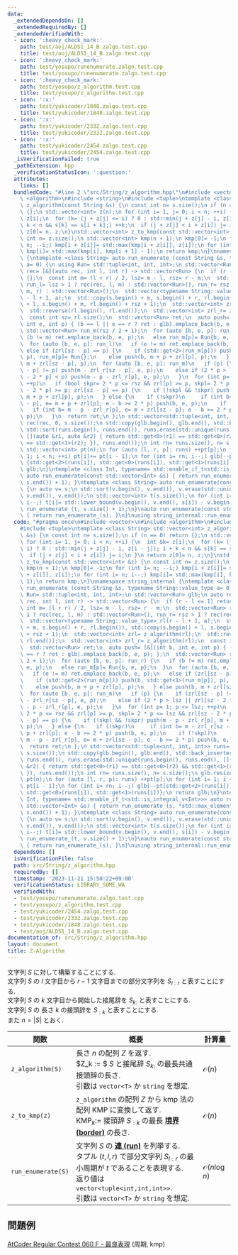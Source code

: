 ```yaml
---
data:
  _extendedDependsOn: []
  _extendedRequiredBy: []
  _extendedVerifiedWith:
  - icon: ':heavy_check_mark:'
    path: test/aoj/ALDS1_14_B.zalgo.test.cpp
    title: test/aoj/ALDS1_14_B.zalgo.test.cpp
  - icon: ':heavy_check_mark:'
    path: test/yosupo/runenumerate.zalgo.test.cpp
    title: test/yosupo/runenumerate.zalgo.test.cpp
  - icon: ':heavy_check_mark:'
    path: test/yosupo/z_algorithm.test.cpp
    title: test/yosupo/z_algorithm.test.cpp
  - icon: ':x:'
    path: test/yukicoder/1848.zalgo.test.cpp
    title: test/yukicoder/1848.zalgo.test.cpp
  - icon: ':x:'
    path: test/yukicoder/2332.zalgo.test.cpp
    title: test/yukicoder/2332.zalgo.test.cpp
  - icon: ':x:'
    path: test/yukicoder/2454.zalgo.test.cpp
    title: test/yukicoder/2454.zalgo.test.cpp
  _isVerificationFailed: true
  _pathExtension: hpp
  _verificationStatusIcon: ':question:'
  attributes:
    links: []
  bundledCode: "#line 2 \"src/String/z_algorithm.hpp\"\n#include <vector>\n#include\
    \ <algorithm>\n#include <string>\n#include <tuple>\ntemplate <class String> std::vector<int>\
    \ z_algorithm(const String &s) {\n const int n= s.size();\n if (n == 0) return\
    \ {};\n std::vector<int> z(n);\n for (int i= 1, j= 0; i < n; ++i) {\n  int &k=\
    \ z[i];\n  for (k= (j + z[j] <= i) ? 0 : std::min(j + z[j] - i, z[i - j]); i +\
    \ k < n && s[k] == s[i + k];) ++k;\n  if (j + z[j] < i + z[i]) j= i;\n }\n return\
    \ z[0]= n, z;\n}\nstd::vector<int> z_to_kmp(const std::vector<int> &z) {\n const\
    \ int n= z.size();\n std::vector<int> kmp(n + 1);\n kmp[0]= -1;\n for (int i=\
    \ n; --i;) kmp[i + z[i]]= std::max(kmp[i + z[i]], z[i]);\n for (int i= n; i--;)\
    \ kmp[i]= std::max(kmp[i], kmp[i + 1] - 1);\n return kmp;\n}\nnamespace string_internal\
    \ {\ntemplate <class String> auto run_enumerate_(const String &s, typename String::value_type\
    \ a= 0) {\n using Run= std::tuple<int, int, int>;\n std::vector<Run> glb;\n auto\
    \ rec= [&](auto rec, int l, int r) -> std::vector<Run> {\n  if (r - l <= 1) return\
    \ {};\n  const int m= (l + r) / 2, lsz= m - l, rsz= r - m;\n  std::vector<Run>\
    \ run_l= lsz > 1 ? rec(rec, l, m) : std::vector<Run>(), run_r= rsz > 1 ? rec(rec,\
    \ m, r) : std::vector<Run>();\n  std::vector<typename String::value_type> rl(r\
    \ - l + 1, a);\n  std::copy(s.begin() + m, s.begin() + r, rl.begin()), std::copy(s.begin()\
    \ + l, s.begin() + m, rl.begin() + rsz + 1);\n  std::vector<int> zrl= z_algorithm(rl);\n\
    \  std::reverse(rl.begin(), rl.end());\n  std::vector<int> zrl_r= z_algorithm(rl);\n\
    \  const int sz= rl.size();\n  std::vector<Run> ret;\n  auto push= [&](int b,\
    \ int e, int p) { (b == l || e == r ? ret : glb).emplace_back(b, e, p); };\n \
    \ std::vector<Run> run_m(rsz / 2 + 1);\n  for (auto [b, e, p]: run_r) {\n   if\
    \ (b != m) ret.emplace_back(b, e, p);\n   else run_m[p]= Run{b, e, p};\n  }\n\
    \  for (auto [b, e, p]: run_l)\n   if (e != m) ret.emplace_back(b, e, p);\n  \
    \ else if (zrl[sz - p] == p) {\n    if (std::get<2>(run_m[p])) push(b, std::get<1>(run_m[p]),\
    \ p), run_m[p]= Run{};\n    else push(b, m + p + zrl[p], p);\n   } else push(b,\
    \ m + zrl[sz - p], p);\n  for (auto [b, e, p]: run_m)\n   if (p) {\n    if (zrl[sz\
    \ - p] != p) push(m - zrl_r[sz - p], e, p);\n    else if (2 * p > lsz || zrl[sz\
    \ - 2 * p] < p) push(m - p - zrl_r[p], e, p);\n   }\n  for (int p= 1; p <= lsz;\
    \ ++p)\n   if (bool skpr= 2 * p <= rsz && zrl[p] >= p, skpl= 2 * p <= lsz && zrl[sz\
    \ - 2 * p] >= p; zrl[sz - p] == p) {\n    if (!skpl && !skpr) push(m - p - zrl_r[p],\
    \ m + p + zrl[p], p);\n   } else {\n    if (!skpr)\n     if (int b= m - zrl_r[sz\
    \ - p], e= m + p + zrl[p]; e - b >= 2 * p) push(b, e, p);\n    if (!skpl)\n  \
    \   if (int b= m - p - zrl_r[p], e= m + zrl[sz - p]; e - b >= 2 * p) push(b, e,\
    \ p);\n   }\n  return ret;\n };\n std::vector<std::tuple<int, int, int>> runs=\
    \ rec(rec, 0, s.size());\n std::copy(glb.begin(), glb.end(), std::back_inserter(runs)),\
    \ std::sort(runs.begin(), runs.end()), runs.erase(std::unique(runs.begin(), runs.end(),\
    \ [](auto &r1, auto &r2) { return std::get<0>(r1) == std::get<0>(r2) && std::get<1>(r1)\
    \ == std::get<1>(r2); }), runs.end());\n int rn= runs.size(), n= s.size();\n glb.resize(rn);\n\
    \ std::vector<int> pt(n);\n for (auto [l, r, p]: runs) ++pt[p];\n for (int i=\
    \ 1; i < n; ++i) pt[i]+= pt[i - 1];\n for (int i= rn; i--;) glb[--pt[std::get<2>(runs[i])]]=\
    \ {std::get<2>(runs[i]), std::get<0>(runs[i]), std::get<1>(runs[i])};\n return\
    \ glb;\n}\ntemplate <class Int, typename= std::enable_if_t<std::is_integral_v<Int>>>\
    \ auto run_enumerate(const std::vector<Int> &s) { return run_enumerate_(s, *std::max_element(s.begin(),\
    \ s.end()) + 1); }\ntemplate <class String> auto run_enumerate(const String &s)\
    \ {\n auto v= s;\n std::sort(v.begin(), v.end()), v.erase(std::unique(v.begin(),\
    \ v.end()), v.end());\n std::vector<int> t(s.size());\n for (int i= s.size();\
    \ i--;) t[i]= std::lower_bound(v.begin(), v.end(), s[i]) - v.begin();\n return\
    \ run_enumerate_(t, v.size() + 1);\n}\nauto run_enumerate(const std::string &s)\
    \ { return run_enumerate_(s); }\n}\nusing string_internal::run_enumerate;\n"
  code: "#pragma once\n#include <vector>\n#include <algorithm>\n#include <string>\n\
    #include <tuple>\ntemplate <class String> std::vector<int> z_algorithm(const String\
    \ &s) {\n const int n= s.size();\n if (n == 0) return {};\n std::vector<int> z(n);\n\
    \ for (int i= 1, j= 0; i < n; ++i) {\n  int &k= z[i];\n  for (k= (j + z[j] <=\
    \ i) ? 0 : std::min(j + z[j] - i, z[i - j]); i + k < n && s[k] == s[i + k];) ++k;\n\
    \  if (j + z[j] < i + z[i]) j= i;\n }\n return z[0]= n, z;\n}\nstd::vector<int>\
    \ z_to_kmp(const std::vector<int> &z) {\n const int n= z.size();\n std::vector<int>\
    \ kmp(n + 1);\n kmp[0]= -1;\n for (int i= n; --i;) kmp[i + z[i]]= std::max(kmp[i\
    \ + z[i]], z[i]);\n for (int i= n; i--;) kmp[i]= std::max(kmp[i], kmp[i + 1] -\
    \ 1);\n return kmp;\n}\nnamespace string_internal {\ntemplate <class String> auto\
    \ run_enumerate_(const String &s, typename String::value_type a= 0) {\n using\
    \ Run= std::tuple<int, int, int>;\n std::vector<Run> glb;\n auto rec= [&](auto\
    \ rec, int l, int r) -> std::vector<Run> {\n  if (r - l <= 1) return {};\n  const\
    \ int m= (l + r) / 2, lsz= m - l, rsz= r - m;\n  std::vector<Run> run_l= lsz >\
    \ 1 ? rec(rec, l, m) : std::vector<Run>(), run_r= rsz > 1 ? rec(rec, m, r) : std::vector<Run>();\n\
    \  std::vector<typename String::value_type> rl(r - l + 1, a);\n  std::copy(s.begin()\
    \ + m, s.begin() + r, rl.begin()), std::copy(s.begin() + l, s.begin() + m, rl.begin()\
    \ + rsz + 1);\n  std::vector<int> zrl= z_algorithm(rl);\n  std::reverse(rl.begin(),\
    \ rl.end());\n  std::vector<int> zrl_r= z_algorithm(rl);\n  const int sz= rl.size();\n\
    \  std::vector<Run> ret;\n  auto push= [&](int b, int e, int p) { (b == l || e\
    \ == r ? ret : glb).emplace_back(b, e, p); };\n  std::vector<Run> run_m(rsz /\
    \ 2 + 1);\n  for (auto [b, e, p]: run_r) {\n   if (b != m) ret.emplace_back(b,\
    \ e, p);\n   else run_m[p]= Run{b, e, p};\n  }\n  for (auto [b, e, p]: run_l)\n\
    \   if (e != m) ret.emplace_back(b, e, p);\n   else if (zrl[sz - p] == p) {\n\
    \    if (std::get<2>(run_m[p])) push(b, std::get<1>(run_m[p]), p), run_m[p]= Run{};\n\
    \    else push(b, m + p + zrl[p], p);\n   } else push(b, m + zrl[sz - p], p);\n\
    \  for (auto [b, e, p]: run_m)\n   if (p) {\n    if (zrl[sz - p] != p) push(m\
    \ - zrl_r[sz - p], e, p);\n    else if (2 * p > lsz || zrl[sz - 2 * p] < p) push(m\
    \ - p - zrl_r[p], e, p);\n   }\n  for (int p= 1; p <= lsz; ++p)\n   if (bool skpr=\
    \ 2 * p <= rsz && zrl[p] >= p, skpl= 2 * p <= lsz && zrl[sz - 2 * p] >= p; zrl[sz\
    \ - p] == p) {\n    if (!skpl && !skpr) push(m - p - zrl_r[p], m + p + zrl[p],\
    \ p);\n   } else {\n    if (!skpr)\n     if (int b= m - zrl_r[sz - p], e= m +\
    \ p + zrl[p]; e - b >= 2 * p) push(b, e, p);\n    if (!skpl)\n     if (int b=\
    \ m - p - zrl_r[p], e= m + zrl[sz - p]; e - b >= 2 * p) push(b, e, p);\n   }\n\
    \  return ret;\n };\n std::vector<std::tuple<int, int, int>> runs= rec(rec, 0,\
    \ s.size());\n std::copy(glb.begin(), glb.end(), std::back_inserter(runs)), std::sort(runs.begin(),\
    \ runs.end()), runs.erase(std::unique(runs.begin(), runs.end(), [](auto &r1, auto\
    \ &r2) { return std::get<0>(r1) == std::get<0>(r2) && std::get<1>(r1) == std::get<1>(r2);\
    \ }), runs.end());\n int rn= runs.size(), n= s.size();\n glb.resize(rn);\n std::vector<int>\
    \ pt(n);\n for (auto [l, r, p]: runs) ++pt[p];\n for (int i= 1; i < n; ++i) pt[i]+=\
    \ pt[i - 1];\n for (int i= rn; i--;) glb[--pt[std::get<2>(runs[i])]]= {std::get<2>(runs[i]),\
    \ std::get<0>(runs[i]), std::get<1>(runs[i])};\n return glb;\n}\ntemplate <class\
    \ Int, typename= std::enable_if_t<std::is_integral_v<Int>>> auto run_enumerate(const\
    \ std::vector<Int> &s) { return run_enumerate_(s, *std::max_element(s.begin(),\
    \ s.end()) + 1); }\ntemplate <class String> auto run_enumerate(const String &s)\
    \ {\n auto v= s;\n std::sort(v.begin(), v.end()), v.erase(std::unique(v.begin(),\
    \ v.end()), v.end());\n std::vector<int> t(s.size());\n for (int i= s.size();\
    \ i--;) t[i]= std::lower_bound(v.begin(), v.end(), s[i]) - v.begin();\n return\
    \ run_enumerate_(t, v.size() + 1);\n}\nauto run_enumerate(const std::string &s)\
    \ { return run_enumerate_(s); }\n}\nusing string_internal::run_enumerate;"
  dependsOn: []
  isVerificationFile: false
  path: src/String/z_algorithm.hpp
  requiredBy: []
  timestamp: '2023-11-21 15:50:22+09:00'
  verificationStatus: LIBRARY_SOME_WA
  verifiedWith:
  - test/yosupo/runenumerate.zalgo.test.cpp
  - test/yosupo/z_algorithm.test.cpp
  - test/yukicoder/2454.zalgo.test.cpp
  - test/yukicoder/2332.zalgo.test.cpp
  - test/yukicoder/1848.zalgo.test.cpp
  - test/aoj/ALDS1_14_B.zalgo.test.cpp
documentation_of: src/String/z_algorithm.hpp
layout: document
title: Z-Algorithm
---
```


文字列 $S$ に対して構築することにする. \
文字列 $S$ の $l$ 文字目から $r-1$ 文字目までの部分文字列を $S_{l:r}$ と表すことにする.\
文字列 $S$ の $k$ 文字目から開始した接尾辞を $S_{k:}$ と表すことにする.\
文字列 $S$ の 長さ $k$ の接頭辞を $S_{:k}$ と表すことにする.\
また $n = \lvert S\rvert$ とおく. 

|関数|概要|計算量|
|---|---|---|
|`z_algorithm(S)`| 長さ $n$ の配列 $Z$ を返す. <br> $Z_k := $ $S$ と接尾辞 $S_{k:}$ の最長共通接頭辞の長さ. <br> 引数は `vector<T>` か `string` を想定.|$\mathcal{O}(n)$|
|`z_to_kmp(z)`| `z_algorithm` の配列 $Z$ から kmp 法の配列 $\mathrm{KMP}$ に変換して返す. <br> $\mathrm{KMP} _k:=$ 接頭辞 $S _{:k}$ の最長 [**境界 (border)**](https://www.iss.is.tohoku.ac.jp/stringology/Algorithms/Basic/border.html) の長さ. |$\mathcal{O}(n)$|
|`run_enumerate(S)`|文字列 $S$ の [**連 (run)**](https://www.iss.is.tohoku.ac.jp/stringology/Algorithms/Basic/run.html) を列挙する. <br> タプル $(t,l,r)$ で部分文字列 $S_{l:r}$ の最小周期が $t$ であることを表現する. <br> 返り値は `vector<tuple<int,int,int>>`. <br> 引数は `vector<T>` か `string` を想定.|$\mathcal{O}(n\log n)$|


## 問題例
[AtCoder Regular Contest 060 F - 最良表現](https://atcoder.jp/contests/arc060/tasks/arc060_d) (周期, kmp)